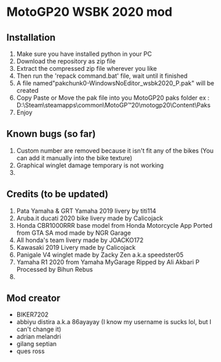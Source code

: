 # MotoGP20 WSBK 2020 mod
## Installation
1. Make sure you have installed python in your PC
2. Download the repository as zip file
3. Extract the compressed zip file wherever you like
4. Then run the 'repack command.bat' file, wait until it finished
5. A file named"pakchunk0-WindowsNoEditor_wsbk2020_P.pak" will be created
6. Copy Paste or Move the pak file into you MotoGP20 paks folder
    ex : D:\Steam\steamapps\common\MotoGP™20\motogp20\Content\Paks
7. Enjoy

## Known bugs (so far)
1. Custom number are removed because it isn't fit any of the bikes
    (You can add it manually into the bike texture)
2. Graphical winglet damage temporary is not working
3. 

## Credits (to be updated)
1. Pata Yamaha & GRT Yamaha 2019 livery by titi114
2. Aruba.it ducati 2020 bike livery made by Calicojack
3. Honda CBR1000RRR base model from Honda Motorcycle App
    Ported from GTA SA mod made by NGR Garage
4. All honda's team livery made by JOACKO172
5. Kawasaki 2019 Livery made by Calicojack
6. Panigale V4 winglet made by Zacky Zen a.k.a speedster05
7. Yamaha R1 2020 from Yamaha MyGarage
    Ripped by Ali Akbari P
    Processed by Bihun Rebus
8.

## Mod creator
- BIKER7202
- abbiyu distira a.k.a 86ayayay (I know my username is sucks lol, but I can't change it)
- adrian melandri
- gilang septian
- ques ross
